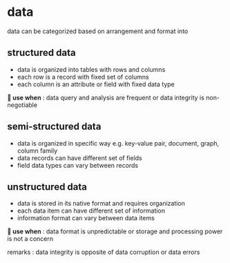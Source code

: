 # data

data can be categorized based on arrangement and format into

## structured data

- data is organized into tables with rows and columns
- each row is a record with fixed set of columns
- each column is an attribute or field with fixed data type

**:tada: use when** : data query and analysis are frequent or data integrity is non-negotiable

## semi-structured data

- data is organized in specific way e.g. key-value pair, document, graph, column family
- data records can have different set of fields
- field data types can vary between records

## unstructured data

- data is stored in its native format and requires organization
- each data item can have different set of information
- information format can vary between data items

**:tada: use when** : data format is unpredictable or storage and processing power is not a concern

remarks : data integrity is opposite of data corruption or data errors
